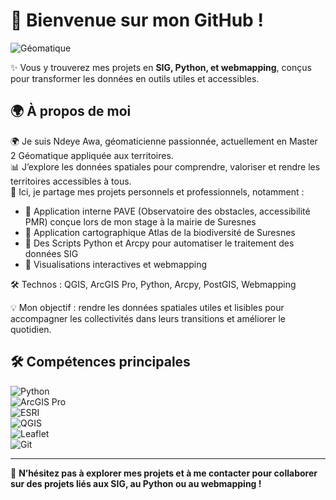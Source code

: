# 👋 Bienvenue sur mon GitHub !

![Géomatique](https://www.sciences.uliege.be/upload/docs/image/jpeg/2020-07/geomatique.jpg)

✨ Vous y trouverez mes projets en **SIG, Python, et webmapping**, conçus pour transformer les données en outils utiles et accessibles.

## 🌍 À propos de moi

🌍 Je suis Ndeye Awa, géomaticienne passionnée, actuellement en Master 2 Géomatique appliquée aux territoires.  
📊 J’explore les données spatiales pour comprendre, valoriser et rendre les territoires accessibles à tous.  
🚀 Ici, je partage mes projets personnels et professionnels, notamment :

- 🔹 Application interne PAVE (Observatoire des obstacles, accessibilité PMR) conçue lors de mon stage à la mairie de Suresnes  
- 🔹 Application cartographique Atlas de la biodiversité de Suresnes  
- 🔹 Des Scripts Python et Arcpy pour automatiser le traitement des données SIG  
- 🔹 Visualisations interactives et webmapping  

🛠️ Technos : QGIS, ArcGIS Pro, Python, Arcpy, PostGIS, Webmapping  

💡 Mon objectif : rendre les données spatiales utiles et lisibles pour accompagner les collectivités dans leurs transitions et améliorer le quotidien.

## 🛠️ Compétences principales

![Python](https://img.shields.io/badge/Python-3776AB?logo=python&logoColor=white)  
![ArcGIS Pro](https://img.shields.io/badge/ArcGIS%20Pro-4479A1?logo=esri&logoColor=white)  
![ESRI](https://img.shields.io/badge/ESRI-0079C1?logo=esri&logoColor=white)  
![QGIS](https://img.shields.io/badge/QGIS-589632?logo=qgis&logoColor=white)  
![Leaflet](https://img.shields.io/badge/Leaflet-199900?logo=leaflet&logoColor=white)  
![Git](https://img.shields.io/badge/Git-F05032?logo=git&logoColor=white)

---

🌟 **N’hésitez pas à explorer mes projets et à me contacter pour collaborer sur des projets liés aux SIG, au Python ou au webmapping !**




